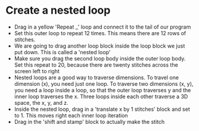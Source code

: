# Create a nested loop

- Drag in a yellow 'Repeat \_' loop and connect it to the tail of our program
- Set this outer loop to repeat 12 times. This means there are 12 rows of stitches.
- We are going to drag another loop block inside the loop block we just put down. This is called a 'nested loop'
- Make sure you drag the second loop body inside the outer loop body. Set this repeat to 20, because there are twenty stitches across the screen left to right
- Nested loops are a good way to traverse dimensions. To travel one dimension (x), you need just one loop. To traverse two dimensions (x, y), you need a loop inside a loop, so that the outer loop traverses y and the inner loop traverses the x. Three loops inside each other traverse a 3D space, the x, y, and z.
- Inside the nested loop, drag in a 'translate x by 1 stitches' block and set to 1. This moves right each inner loop iteration
- Drag in the 'shift and stamp' block to actually make the stitch
